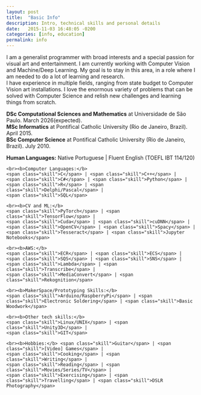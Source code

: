 ```yaml
---
layout: post
title:  "Basic Info"
description: Intro, technical skills and personal details
date:   2015-11-03 16:48:05 -0200
categories: [info, education]
permalink: info
---
```


<p class="text">
I am a generalist programmer with broad interests and a special passion for visual art and entertainment. I am currently working with Computer Vision and Machine/Deep Learning. My goal is to stay in this area, in a role where I am needed to do a lot of learning and research.
<br>
I have experience in multiple fields, ranging from state budget to Computer Vision art installations. I love the enormous variety of problems that can be solved with Computer Science and relish new challenges and learning things from scratch.
</p>

<p class="text">
    <b>DSc Computational Sciences and Mathematics</b> at Universidade de São Paulo.
    March 2026(expected).
    <br>
    <b>MSc Informatics</b> at Pontifical Catholic University
    (Rio de Janeiro, Brazil). April 2015.
    <br>
    <b>BSc Computer Science</b> at Pontifical Catholic University
    (Rio de Janeiro, Brazil). July 2010.  
    <br>

<p class="text">
    <b>Human Languages:</b> Native Portuguese | Fluent English (TOEFL IBT 114/120)
    
    <br><b>Computer Languages:</b>
    <span class="skill">C</span> | <span class="skill">C++</span> |
    <span class="skill">C#</span> | <span class="skill">Python</span> |
    <span class="skill">R</span> | <span class="skill">Delphi/Pascal</span> |
    <span class="skill">SQL</span>
    
    <br><b>CV and ML:</b>
    <span class="skill">PyTorch</span> | <span class="skill">TensorFlow</span> |
    <span class="skill">Cuda</span> | <span class="skill">cuDNN</span> |
    <span class="skill">OpenCV</span> | <span class="skill">Spacy</span> |
    <span class="skill">Tesseract</span> | <span class="skill">Jupyter Notebooks</span>

    <br><b>AWS:</b>   
    <span class="skill">ECR</span> | <span class="skill">ECS</span> |
    <span class="skill">SQS</span> | <span class="skill">SNS</span> |
    <span class="skill">Lambda</span> | <span class="skill">Transcribe</span> |
    <span class="skill">MediaConvert</span> | <span class="skill">Rekognition</span>
    
    <br><b>MakerSpace/Prototyping Skills:</b>
    <span class="skill">Arduino/RaspberryPi</span> | <span class="skill">Electronic Soldering</span> | <span class="skill">Basic Woodwork</span>
 
    <br><b>Other tech skills:</b>
    <span class="skill">Linux/UNIX</span> | <span class="skill">Unity3D</span> |
    <span class="skill">GIT</span>
 
    <br><b>Hobbies:</b> <span class="skill">Guitar</span> | <span class="skill">[Video] Games</span> | 
    <span class="skill">Cooking</span> | <span class="skill">Writing</span> | 
    <span class="skill">Reading</span> | <span class="skill">Movies/Series/TV</span> | 
    <span class="skill">Exercising</span> | <span class="skill">Travelling</span> | <span class="skill">DSLR Photography</span>
</p>
